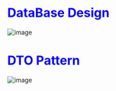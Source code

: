 <h1 style="color:blue;">DataBase Design</h1>

![image](https://github.com/user-attachments/assets/cd1d0968-807f-4212-8e23-09e8feae947f)

<h1 style="color:blue;">DTO Pattern </h1>

![image](https://github.com/user-attachments/assets/ab1299a1-f581-463b-98d0-e10104ab59d9)




